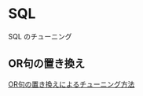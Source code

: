 # SQL

SQL のチューニング

## OR句の置き換え

[OR句の置き換えによるチューニング方法](https://oreno-it.info/archives/134)

<!--stackedit_data:
eyJoaXN0b3J5IjpbMTE1ODUxNjM2N119
-->